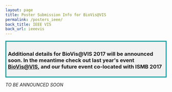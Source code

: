 ```yaml
---
layout: page
title: Poster Submission Info for BioVis@VIS
permalink: /posters_ieee/
back_title: IEEE VIS
back_url: ieeevis
---
```

<div style="background-color: #f2f2f2; border-style: solid; border-color: #009e9d; padding: 5px;">
<h3> Additional details for BioVis@VIS 2017 will be announced soon. In the meantime check out last year's event <a href="http://biovis.net/2016/ieeevis">BioVis@VIS</a>, and our future event co-located with <a href= "http://biovis.net/2017/ismb"></a>ISMB 2017</h3>
</div>

*TO BE ANNOUNCED SOON*
